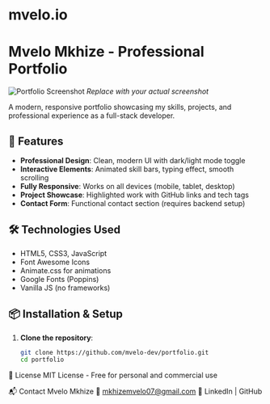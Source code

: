 # mvelo.io
# Mvelo Mkhize - Professional Portfolio

![Portfolio Screenshot](./screenshot.jpg) *Replace with your actual screenshot*

A modern, responsive portfolio showcasing my skills, projects, and professional experience as a full-stack developer.

## 🚀 Features

- **Professional Design**: Clean, modern UI with dark/light mode toggle
- **Interactive Elements**: Animated skill bars, typing effect, smooth scrolling
- **Fully Responsive**: Works on all devices (mobile, tablet, desktop)
- **Project Showcase**: Highlighted work with GitHub links and tech tags
- **Contact Form**: Functional contact section (requires backend setup)

## 🛠️ Technologies Used

- HTML5, CSS3, JavaScript
- Font Awesome Icons
- Animate.css for animations
- Google Fonts (Poppins)
- Vanilla JS (no frameworks)

## 📦 Installation & Setup

1. **Clone the repository**:
   ```bash
   git clone https://github.com/mvelo-dev/portfolio.git
   cd portfolio

📄 License
MIT License - Free for personal and commercial use

📬 Contact
Mvelo Mkhize
📧 mkhizemvelo07@gmail.com
🔗 LinkedIn | GitHub
